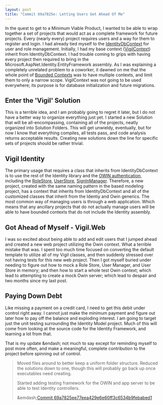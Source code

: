 ```yaml
---
layout: post
title: "Commit 69a7825e: Letting Users Get Ahead Of Me"
---
```


In the quest to get to a Minimum Viable Product, I wanted to be able to wrap together a set of projects that would act as a
complete framework for future projects. Every (nearly every) project requires users and a way for them to register and login.
I had already tied myself to the [IdentityDbContext](https://msdn.microsoft.com/en-us/library/dn613255(v=vs.108).aspx) for user and role management.
Initially, I had my base context ([VigilContext](https://github.com/drovani/Vigil/blob/master/Vigil.Data/Vigil.Data.Modeling/VigilContext.cs))
inherit from IdentityDbContext. I had trouble coming to grips with having every project then required to bring in the
Microsoft.AspNet.Identity.EntityFramework assembly. As I was explaining a completely unrelated problem to a coworker, it dawned on me that the whole point of [Bounded Contexts](https://msdn.microsoft.com/en-us/magazine/jj883952.aspx) was to have multiple contexts, and limit them to only a narrow scope. VigilContext was not going to be used everywhere; its purpose is for database initialization and future migrations.

## Enter the 'Vigil' Solution

This is a terrible idea, and I am probably going to regret it later, but I do not have a better way to organize everything just yet. I started a new Solution that will be all-encompassing, containing all of the projects, neatly organized into Solution Folders. This will get unwieldy, eventually, but for now I know that everything compiles, all tests pass, and code analysis returns acceptable results. Creating new solutions down the line for specific sets of projects should be rather trivial.

## Vigil Identity

The primary usage that requires a class that inherits from IdentityDbContext is to use the rest of the Identity library and the
[OWIN authentication](http://coding.abel.nu/2014/05/whats-this-owin-stuff-about/), including the [RoleStore](https://msdn.microsoft.com/en-us/library/dn613257(v=vs.108).aspx),
[UserStore](https://msdn.microsoft.com/en-US/library/dn613259(v=vs.108).aspx), [SignInManager](https://msdn.microsoft.com/en-us/library/dn896559(v=vs.108).aspx).
Therefore, a new project, created with the same naming pattern in the based modeling project, has a context that inherits from IdentityDbContext
and all of the customized classes that inherit from the Identiy and Owin generics. The most common way of managing users is through a web
application. Which means that any ancillary projects that do not actually manage users will be able to have bounded contexts that do not include
the Identity assembly.

## Got Ahead of Myself - Vigil.Web

I was so excited about being able to add and edit users that I jumped ahead and created a new web project utilizing the Owin context. What a terrible mistake that was. I spent too much time focused on converting the default template to utilize all of my Vigil classes, and then suddenly stressed over not having tests for this new web project. Then I got myself buried under needing to figure out how to mock a Role Store, User Manager, and User Store in memory; and then how to start a whole test Owin context; which lead to attempting to create a mock Owin server; which lead to despair and two months since my last post.

## Paying Down Debt

Like missing a payment on a credit card, I need to get this debit under control right away. I cannot just make the minimum payment and figure out later how to pay off the balance and exploding interest. I am going to target just the unit testing surrounding the Identity Model project. Much of this will come from looking at the source code for the Identity Framework, and learning a lot from that.

That is my update &endash; not much to say except for reminding myself to post more often, and make a meaningful, complete contribution to the project before spinning out of control.

> Moved files around to better keep a uniform folder structure. Reduced the solutions down to one, though this will probably go back up once executables need creating.
>  
> Started adding testing framework for the OWIN and app server to be able to test Identity controllers.
>  
> &emdash;[Commit 69a7825ee77eea429e6e60ff3c6534b9febabed1](https://github.com/drovani/Vigil/commit/69a7825ee77eea429e6e60ff3c6534b9febabed1)

